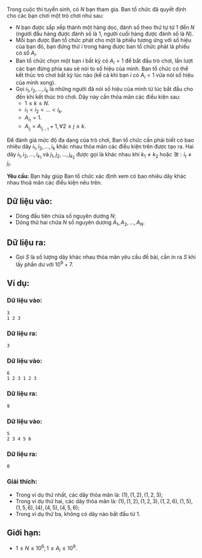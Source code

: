 Trong cuộc thi tuyển sinh, có $N$ bạn tham gia. Ban tổ chức đã quyết định cho các bạn chơi một trò chơi như sau:
- $N$ bạn được sắp xếp thành một hàng dọc, đánh số theo thứ tự từ $1$ đến $N$ (người đầu hàng được đánh số là $1$, người cuối hàng được đánh số là $N$).
- Mỗi bạn được Ban tổ chức phát cho một lá phiếu tương ứng với số hiệu của bạn đó, bạn đứng thứ $i$ trong hàng được ban tổ chức phát lá phiếu có số $A_i$.
- Ban tổ chức chọn một bạn $i$ bất kỳ có $A_i = 1$ để bắt đầu trò chơi, lần lượt các bạn đứng phía sau sẽ nói to số hiệu của mình. Ban tổ chức có thể kết thúc trò chơi bất kỳ lúc nào (kể cả khi bạn $i$ có $A_i = 1$ vừa nói số hiệu của mình xong).
- Gọi $i_1, i_2,\dots, i_k$ là những người đã nói số hiệu của mình từ lúc bắt đầu cho đến khi kết thúc trò chơi. Dãy này cần thỏa mãn các điều kiện sau:
    - $1 ≤ k ≤ N$.
    - $i_1 < i_2 < \dots < i_k$.
    - $A_{i_1} = 1$.
    - $A_{i_j} = A_{i_{j−1}} + 1, ∀2 ≤ j ≤ k$.

Để đánh giá mức độ đa dạng của trò chơi, Ban tổ chức cần phải biết có bao nhiêu dãy $i_1, i_2,\dots,i_k$ khác nhau thỏa mãn các điều kiện trên được tạo ra. Hai dãy $i_1, i_2,\dots, i_{k_1}$ và $j_1, j_2,\dots, j_{k_2}$ được gọi là khác nhau khi $k_1 \ne k_2$ hoặc $∃t : i_t \ne j_t$.

**Yêu cầu:** Bạn hãy giúp Ban tổ chức xác định xem có bao nhiêu dãy khác nhau thoả mãn các điều kiện nêu trên.

## Dữ liệu vào:
- Dòng đầu tiên chứa số nguyên dương $N$;
- Dòng thứ hai chứa $N$ số nguyên dương $A_1, A_2,\dots, A_N$.

## Dữ liệu ra:
- Gọi $S$ là số lượng dãy khác nhau thỏa mãn yêu cầu đề bài, cần in ra $S$ khi lấy phần dư với $10^9 + 7$.

## Ví dụ:
### Dữ liệu vào:
```
3
1 2 3
```

### Dữ liệu ra:
```
3
```

### Dữ liệu vào:
```
6
1 2 3 1 2 3
```

### Dữ liệu ra:
```
9
```

### Dữ liệu vào:
```
5
2 3 4 5 6
```

### Dữ liệu ra:
```
0
```

### Giải thích:

- Trong ví dụ thứ nhất, các dãy thỏa mãn là: $(1), (1, 2), (1, 2, 3)$;
- Trong ví dụ thứ hai, các dãy thỏa mãn là: $(1), (1, 2), (1, 2, 3), (1, 2, 6), (1, 5), (1, 5, 6), (4),(4, 5), (4, 5, 6)$;
- Trong ví dụ thứ ba, không có dãy nào bắt đầu từ $1$.

## Giới hạn:
- $1 ≤ N ≤ 10^6; 1 ≤ A_i ≤ 10^9$.